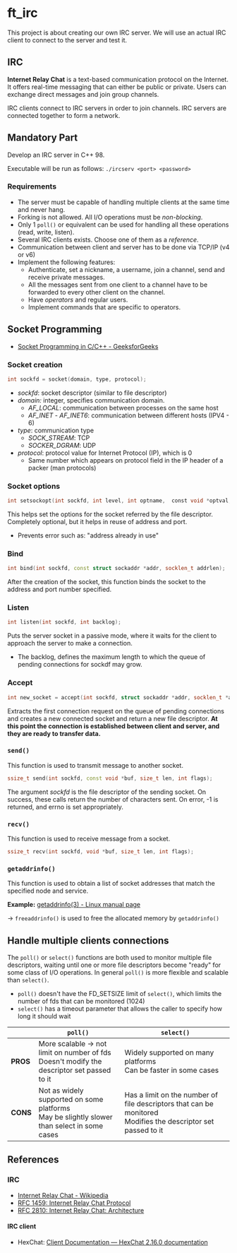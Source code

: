 # ft_irc
This project is about creating our own IRC server.
We will use an actual IRC client to connect to the server and test it.

## IRC 
**Internet Relay Chat** is a text-based communication protocol on the Internet.
It offers real-time messaging that can either be public or private.
Users can exchange direct messages and join group channels.

IRC clients connect to IRC servers in order to join channels. IRC servers are connected together to form a network.

## Mandatory Part
Develop an IRC server in C++ 98.

Executable will be run as follows:
`./ircserv <port> <password>`

### Requirements
- The server must be capable of handling multiple clients at the same time and never hang.
- Forking is not allowed. All I/O operations must be *non-blocking*.
- Only 1 `poll()` or equivalent can be used for handling all these operations (read, write, listen).
- Several IRC clients exists. Choose one of them as a *reference*.
- Communication between client and server has to be done via TCP/IP (v4 or v6)
- Implement the following features:
	- Authenticate, set a nickname, a username, join a channel, send and receive private messages.
	- All the messages sent from one client to a channel have to be forwarded to every other client on the channel.
	- Have *operators* and regular users.
	- Implement commands that are specific to operators.

## Socket Programming
- [Socket Programming in C/C++ - GeeksforGeeks](https://www.geeksforgeeks.org/socket-programming-cc/)

### Socket creation
```cpp
int sockfd = socket(domain, type, protocol);
```

- *sockfd*: socket descriptor (similar to file descriptor)
- *domain:* integer, specifies communication domain. 
	- *AF_LOCAL*: communication between processes on the same host
	- *AF_INET* - *AF_INET6*: communication between different hosts (IPV4 - 6)
- *type*: communication type
	- *SOCK_STREAM*: TCP
	- *SOCKER_DGRAM*: UDP
- *protocol*: protocol value for Internet Protocol (IP), which is 0
	- Same number which appears on protocol field in the IP header of a packer (man protocols)

### Socket options
```cpp
int setsockopt(int sockfd, int level, int optname,  const void *optval, socklen_t optlen);
```
This helps set the options for the socket referred by the file descriptor.
Completely optional, but it helps in reuse of address and port.
- Prevents error such as: "address already in use"

### Bind
```cpp
int bind(int sockfd, const struct sockaddr *addr, socklen_t addrlen);
```

After the creation of the socket, this function binds the socket to the address and port number specified.

### Listen
```cpp
int listen(int sockfd, int backlog);
```

Puts the server socket in a passive mode, where it waits for the client to approach the server to make a connection.
- The backlog, defines the maximum length to which the queue of pending connections for sockdf may grow.

### Accept
```cpp
int new_socket = accept(int sockfd, struct sockaddr *addr, socklen_t *addrlen);
```

Extracts the first connection request on the queue of pending connections and creates a new connected socket and return a new file descriptor.
**At this point the connection is established between client and server, and they are ready to transfer data.**

### `send()`
This function is used to transmit message to another socket.

```cpp
ssize_t send(int sockfd, const void *buf, size_t len, int flags);
```
The argument *sockfd* is the file descriptor of the sending socket.
On success, these calls return the number of characters sent. On error, -1 is returned, and errno is set appropriately.

### `recv()`
This function is used to receive message from a socket.

```cpp
ssize_t recv(int sockfd, void *buf, size_t len, int flags);
```

### `getaddrinfo()`
This function is used to obtain a list of socket addresses that match the specified node and service.

**Example:** [getaddrinfo(3) - Linux manual page](https://www.man7.org/linux/man-pages/man3/getaddrinfo.3.html)

-> `freeaddrinfo()` is used to free the allocated memory by `getaddrinfo()`

## Handle multiple clients connections
The `poll()` or `select()` functions are both used to monitor multiple file descriptors, waiting until one or more file descriptors become "ready" for some class of I/O operations.
In general `poll()` is more flexible and scalable than `select()`.
- `poll()` doesn't have the FD_SETSIZE limit of `select()`, which limits the number of fds that can be monitored (1024)
- `select()` has a timeout parameter that allows the caller to specify how long it should wait


|          | `poll()`                                                                                        | `select()`                                                                                                        |
|----------|-------------------------------------------------------------------------------------------------|-------------------------------------------------------------------------------------------------------------------|
| **PROS** | More scalable -> not limit on number of fds<br/> Doesn't modify the descriptor set passed to it | Widely supported on many platforms<br/> Can be faster in some cases                                               |
| **CONS** | Not as widely supported on some platforms<br/> May be slightly slower than select in some cases | Has a limit on the number of file descriptors that can be monitored<br/> Modifies the descriptor set passed to it |

## References
### IRC
- [Internet Relay Chat - Wikipedia](https://en.wikipedia.org/wiki/Internet_Relay_Chat)
- [RFC 1459: Internet Relay Chat Protocol](https://www.rfc-editor.org/rfc/rfc1459)
- [RFC 2810: Internet Relay Chat: Architecture](https://www.rfc-editor.org/rfc/rfc2810)

#### IRC client
- HexChat: [Client Documentation — HexChat 2.16.0 documentation](https://hexchat.readthedocs.io/en/latest/)

